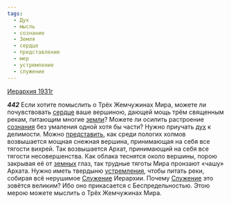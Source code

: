 ```yaml
---
tags:
  - Дух
  - мысль
  - сознание
  - Земля
  - сердце
  - представление
  - мер
  - устремление
  - служение
---
```


[Иерархия 1931г](/agni/1931)

___442___
Если хотите помыслить о Трёх Жемчужинах Мира, можете ли почувствовать [сердце](/tag/#сердце) ваше вершиною, дающей мощь трём священным рекам, питающим многие [земли](/tag/#Земля)? Можете ли осилить растроение [сознания](/tag/#сознание) без умаления одной хотя бы части? Нужно приучать [дух](/tag/#Дух) к делимости. Можно [представить](/tag/#представление), как среди пологих холмов возвышается мощная снежная вершина, принимающая на себя все тягости вихрей. Так возвышается Архат, принимающий на себя все тягости несовершенства. Как облака теснятся около вершины, порою закрывая её от [земных](/tag/#Земля) глаз, так трудные тяготы Мира пронзают «чашу» Архата. Нужно иметь твердыню [устремления](/tag/#устремление), чтобы питать реки, собирая всё нерушимое [Служение](/tag/#служение) Иерархии. Почему [Служение](/tag/#служение) это зовётся великим? Ибо оно прикасается с Беспредельностью. Этою мерою можете мыслить о Трёх Жемчужинах Мира.   

